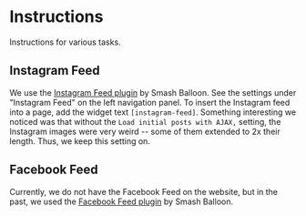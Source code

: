 # Instructions

Instructions for various tasks.

## Instagram Feed

We use the [Instagram Feed plugin](https://smashballoon.com/instagram-feed/) by
Smash Balloon. See the settings under "Instagram Feed" on the left navigation
panel. To insert the Instagram feed into a page, add the widget text
`[instagram-feed]`. Something interesting we noticed was that without the
`Load initial posts with AJAX,` setting, the Instagram images were very weird --
some of them extended to 2x their length. Thus, we keep this setting on.

## Facebook Feed

Currently, we do not have the Facebook Feed on the website, but in the past, we
used the [Facebook Feed plugin](https://smashballoon.com/custom-facebook-feed/)
by Smash Balloon.
